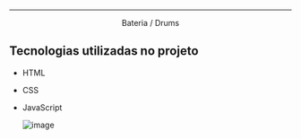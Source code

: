 <p align="center"><img scr="/images/bateria.png"> </p>
<hr>
<p align="center"> Bateria / Drums </p>

## Tecnologias utilizadas no projeto
* HTML
* CSS
* JavaScript

  ![image](https://github.com/jaquelinevrg/drums/assets/86803148/67636a52-542b-4911-ba47-1e3e44e7b220)
